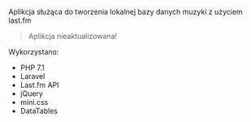 Aplikcja służąca do tworzenia lokalnej bazy danych muzyki z użyciem last.fm

> Aplikcja nieaktualizowana!

Wykorzystano:
- PHP 7.1
- Laravel
- Last.fm API
- jQuery
- mini.css
- DataTables
